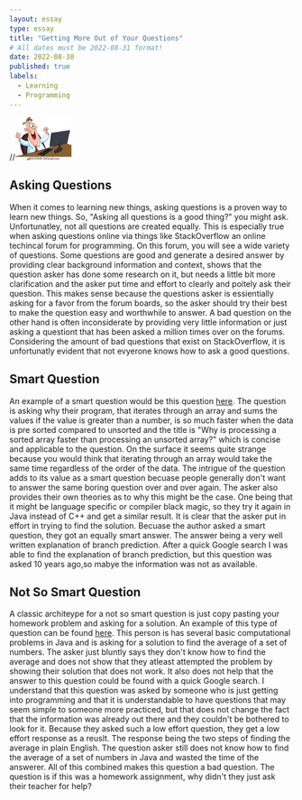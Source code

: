 ```yaml
---
layout: essay
type: essay
title: "Getting More Out of Your Questions"
# All dates must be 2022-08-31 format!
date: 2022-08-30
published: true
labels:
  - Learning
  - Programming
---
```


//<img width="100px" class="rounded float-start pe-4" src="../img/programming-as-a-hobby/happy-man-with-computer-clip-art-vector_gg62182849.jpg">

## Asking Questions
When it comes to learning new things, asking questions is a proven way to learn new things. So, "Asking all questions is a good thing?" you might ask. Unfortunatley, not all questions are created equally. This is especially true when asking questions online via things like StackOverflow an online techincal forum for programming. On this forum, you will see a wide variety of questions. Some questions are good and generate a desired answer by providing clear background information and context, shows that the question asker has done some research on it, but needs a little bit more clarification and the asker put time and effort to clearly and poitely ask their question. This makes sense because the questions asker is essientially asking for a favor from the forum boards, so the asker should try their best to make the question easy and worthwhile to answer. A bad question on the other hand is often inconsiderate by providing very little information or just asking a questiont that has been asked a million times over on the forums. Considering the amount of bad questions that exist on StackOverflow, it is unfortunatly evident that not evyerone knows how to ask a good questions.

## Smart Question
An example of a smart question would be this question <a href="https://stackoverflow.com/questions/11227809/why-is-processing-a-sorted-array-faster-than-processing-an-unsorted-array" target="_blank">here</a>. The question is asking why their program, that iterates through an array and sums the values if the value is greater than a number, is so much faster when the data is pre sorted compared to unsorted and the title is "Why is processing a sorted array faster than processing an unsorted array?" which is concise and applicable to the question. On the surface it seems quite strange because you would think that iterating through an array would take the same time regardless of the order of the data. The intrigue of the question adds to its value as a smart question becuase people generally don't want to answer the same boring question over and over again. The asker also provides their own theories as to why this might be the case. One being that it might be language specific or compiler black magic, so they try it again in Java instead of C++ and get a similar result. It is clear that the asker put in effort in trying to find the solution. Becuase the author asked a smart question, they got an equally smart answer. The answer being a very well written explanation of branch prediction. After a quick Google search I was able to find the explanation of branch prediction, but this question was asked 10 years ago,so mabye the information was not as available.
## Not So Smart Question
A classic architeype for a not so smart question is just copy pasting your homework problem and asking for a solution. An example of this type of question can be found <a href="https://stackoverflow.com/questions/35245296/calculating-an-average-with-an-array-in-java-homework" target="_blank">here</a>. This person is has several basic computational problems in Java and is asking for a solution to find the average of a set of numbers. The asker just bluntly says they don't know how to find the average and does not show that they atleast attempted the problem by showing their solution that does not work. It also does not help that the answer to this question could be found with a quick Google search. I understand that this question was asked by someone who is just getting into programming and that it is understandable to have questions that may seem simple to someone more practiced, but that does not change the fact that the information was already out there and they couldn't be bothered to look for it. Because they asked such a low effort question, they get a low effort response as a reuslt. The response being the two steps of finding the average in plain English. The question asker still does not know how to find the average of a set of numbers in Java and wasted the time of the answerer. All of this combined makes this question a bad question. The question is if this was a homework assignment, why didn't they just ask their teacher for help?
